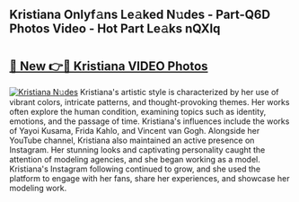 ## Kristiana Onlyf𝚊ns Le𝚊ked N𝚞des - Part-Q6D Photos Video - Hot Part Le𝚊ks nQXIq

# <h2><a href="http://ac13376.deff.icu/?id=Kristiana">🔗 New 👉🔴 Kristiana VIDEO Photos</a></h2>

[![Kristiana N𝚞des](https://i.imgur.com/rIISA9y.gif)](http://ac13376.deff.icu/?id=Kristiana)
Kristiana's artistic style is characterized by her use of vibrant colors, intricate patterns, and thought-provoking themes. Her works often explore the human condition, examining topics such as identity, emotions, and the passage of time. Kristiana's influences include the works of Yayoi Kusama, Frida Kahlo, and Vincent van Gogh. Alongside her YouTube channel, Kristiana also maintained an active presence on Instagram. Her stunning looks and captivating personality caught the attention of modeling agencies, and she began working as a model. Kristiana's Instagram following continued to grow, and she used the platform to engage with her fans, share her experiences, and showcase her modeling work.
